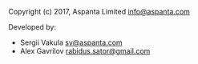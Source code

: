 Copyright (c) 2017, Aspanta Limited <info@aspanta.com>

Developed by:
* Sergii Vakula <sv@aspanta.com>
* Alex Gavrilov <rabidus.sator@gmail.com>
